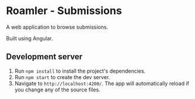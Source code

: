 # Roamler - Submissions

A web application to browse submissions.

Built using Angular.

## Development server

1. Run `npm install` to install the project's dependencies.
1. Run `npm start` to create the dev server.
1. Navigate to `http://localhost:4200/`. The app will automatically reload if you change any of the source files.
